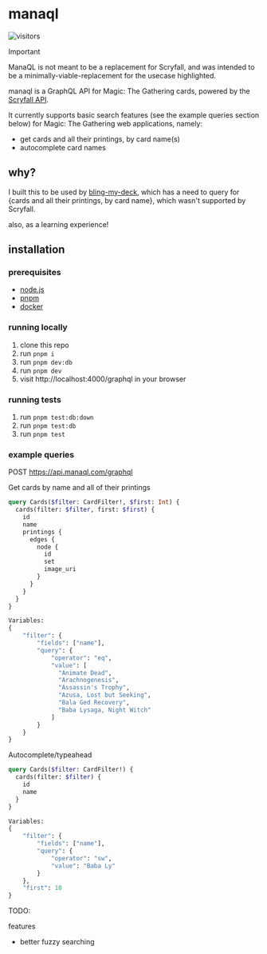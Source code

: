 # manaql

![visitors](https://img.shields.io/endpoint?url=https://vu-mi.com/api/v1/views?id=jcserv/manaql)

> [!IMPORTANT]
>
> ManaQL is not meant to be a replacement for Scryfall, and was intended to be a minimally-viable-replacement for the usecase highlighted.

manaql is a GraphQL API for Magic: The Gathering cards, powered by the [Scryfall API](https://scryfall.com/docs/api/bulk-data).

It currently supports basic search features (see the example queries section below) for Magic: The Gathering web applications, namely:

- get cards and all their printings, by card name(s)
- autocomplete card names

## why?

I built this to be used by [bling-my-deck](https://github.com/jcserv/bling-my-deck), which has a need to query for
{cards and all their printings, by card name}, which wasn't supported by Scryfall.

also, as a learning experience!

## installation

### prerequisites

- [node.js](https://nodejs.org/en)
- [pnpm](https://pnpm.io/installation)
- [docker](https://docs.docker.com/get-started/get-docker/)

### running locally

1. clone this repo
2. run `pnpm i`
3. run `pnpm dev:db`
4. run `pnpm dev`
5. visit http://localhost:4000/graphql in your browser

### running tests

1. run `pnpm test:db:down`
2. run `pnpm test:db`
3. run `pnpm test`

### example queries

POST https://api.manaql.com/graphql

Get cards by name and all of their printings

```graphql
query Cards($filter: CardFilter!, $first: Int) {
  cards(filter: $filter, first: $first) {
    id
    name
    printings {
      edges {
        node {
          id
          set
          image_uri
        }
      }
    }
  }
}

Variables:
{
    "filter": {
        "fields": ["name"],
        "query": {
            "operator": "eq",
            "value": [
              "Animate Dead",
              "Arachnogenesis",
              "Assassin's Trophy",
              "Azusa, Lost but Seeking",
              "Bala Ged Recovery",
              "Baba Lysaga, Night Witch"
            ]
        }
    }
}
```

Autocomplete/typeahead

```graphql
query Cards($filter: CardFilter!) {
  cards(filter: $filter) {
    id
    name
  }
}

Variables:
{
    "filter": {
        "fields": ["name"],
        "query": {
            "operator": "sw",
            "value": "Baba Ly"
        }
    },
    "first": 10
}
```

TODO:

features

- better fuzzy searching